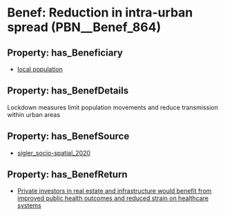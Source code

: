 # Benef: __Reduction in intra-urban spread__ (PBN__Benef_864)

## Property: has_Beneficiary

* [local population](../Stakeholder/PBN__Stakeholder_349)

## Property: has_BenefDetails

Lockdown measures limit population movements and reduce transmission within urban areas

## Property: has_BenefSource

* [sigler_socio-spatial_2020](../Article/PBN__Article_175)

## Property: has_BenefReturn

* [Private investors in real estate and infrastructure would benefit from improved public health outcomes and reduced strain on healthcare systems](../BenefReturn/PBN__BenefReturn_945)

